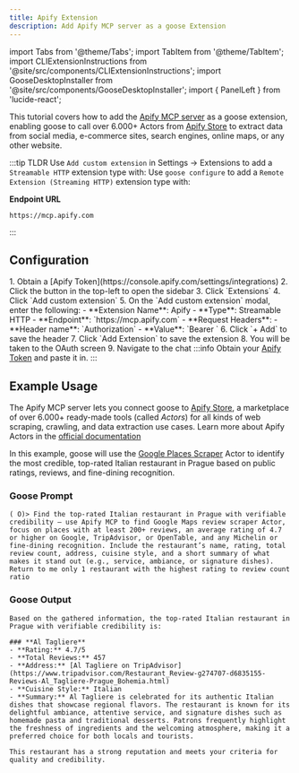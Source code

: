 ```yaml
---
title: Apify Extension
description: Add Apify MCP server as a goose Extension
---
```


import Tabs from '@theme/Tabs';
import TabItem from '@theme/TabItem';
import CLIExtensionInstructions from '@site/src/components/CLIExtensionInstructions';
import GooseDesktopInstaller from '@site/src/components/GooseDesktopInstaller';
import { PanelLeft } from 'lucide-react';

This tutorial covers how to add the [Apify MCP server](https://mcp.apify.com) as a goose extension, enabling goose to call over 6.000+ Actors from [Apify Store](https://apify.com/store) to extract data from social media, e-commerce sites, search engines, online maps, or any other website.

:::tip TLDR
<Tabs groupId="interface">
  <TabItem value="ui" label="Goose Desktop" default>
  Use `Add custom extension` in Settings → Extensions to add a `Streamable HTTP` extension type with:
  </TabItem>
  <TabItem value="cli" label="Goose CLI">
  Use `goose configure` to add a `Remote Extension (Streaming HTTP)` extension type with:
  </TabItem>
</Tabs>

  **Endpoint URL**
  ```
  https://mcp.apify.com
  ```
:::

## Configuration

<Tabs groupId="interface">
  <TabItem value="ui" label="Goose Desktop" default>
    1. Obtain a [Apify Token](https://console.apify.com/settings/integrations)
    2. Click the <PanelLeft className="inline" size={16} /> button in the top-left to open the sidebar
    3. Click `Extensions`
    4. Click `Add custom extension`
    5. On the `Add custom extension` modal, enter the following:
       - **Extension Name**: Apify
       - **Type**: Streamable HTTP
       - **Endpoint**: `https://mcp.apify.com`
       - **Request Headers**: 
          - **Header name**: `Authorization`
          - **Value**: `Bearer <YOUR_APIFY_TOKEN>` 
    6. Click `+ Add` to save the header
    7. Click `Add Extension` to save the extension
    8. You will be taken to the OAuth screen
    9. Navigate to the chat
  </TabItem>
  <TabItem value="cli" label="Goose CLI" default>
      <CLIExtensionInstructions
        name="apify-mcp"
        type="http"
        url="https://mcp.apify.com"
        timeout={300}
              envVars={[
          { key: "Authorization", value: "Bearer apify_xxxxxxxxxxxxxxxxxxxxxxxxxxxxxxxxxxxx" }
        ]}
      />
      :::info
      Obtain your <a href="https://console.apify.com/settings/integrations" target="_blank" rel="noopener noreferrer">Apify Token</a> and paste it in.
      :::
  </TabItem>
</Tabs>

## Example Usage

The Apify MCP server lets you connect goose to [Apify Store](https://apify.com/store), a marketplace of over 6.000+ ready-made tools (called _Actors_) for all kinds of web scraping, crawling, and data extraction use cases. Learn more about Apify Actors in the [official documentation](https://docs.apify.com/platform/actors)

In this example, goose will use the [Google Places Scraper](https://apify.com/compass/crawler-google-places) Actor to identify the most credible, top-rated Italian restaurant in Prague based on public ratings, reviews, and fine-dining recognition.

### Goose Prompt

```
( O)> Find the top-rated Italian restaurant in Prague with verifiable credibility — use Apify MCP to find Google Maps review scraper Actor, focus on places with at least 200+ reviews, an average rating of 4.7 or higher on Google, TripAdvisor, or OpenTable, and any Michelin or fine-dining recognition. Include the restaurant’s name, rating, total review count, address, cuisine style, and a short summary of what makes it stand out (e.g., service, ambiance, or signature dishes). Return to me only 1 restaurant with the highest rating to review count ratio
```

### Goose Output

```
Based on the gathered information, the top-rated Italian restaurant in Prague with verifiable credibility is:

### **Al Tagliere**
- **Rating:** 4.7/5
- **Total Reviews:** 457
- **Address:** [Al Tagliere on TripAdvisor](https://www.tripadvisor.com/Restaurant_Review-g274707-d6835155-Reviews-Al_Tagliere-Prague_Bohemia.html)
- **Cuisine Style:** Italian
- **Summary:** Al Tagliere is celebrated for its authentic Italian dishes that showcase regional flavors. The restaurant is known for its delightful ambiance, attentive service, and signature dishes such as homemade pasta and traditional desserts. Patrons frequently highlight the freshness of ingredients and the welcoming atmosphere, making it a preferred choice for both locals and tourists.

This restaurant has a strong reputation and meets your criteria for quality and credibility.
```
